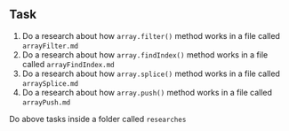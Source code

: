 ## Task

1. Do a research about how `array.filter()` method works in a file called `arrayFilter.md`
2. Do a research about how `array.findIndex()` method works in a file called `arrayFindIndex.md`
3. Do a research about how `array.splice()` method works in a file called `arraySplice.md`
4. Do a research about how `array.push()` method works in a file called `arrayPush.md`

Do above tasks inside a folder called `researches`